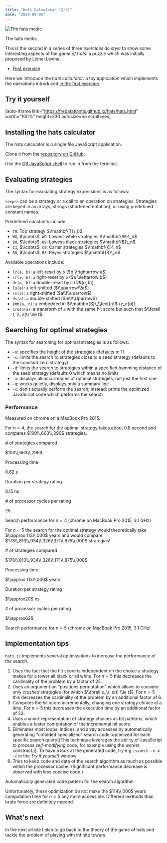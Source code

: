 ```yaml
---
title: "Hats Calculator (2/3)"
date: "2020-09-05"
---
```


![The hats medic](http://blog.atlant.is/wp-content/uploads/2020/09/hats-medic.png)

The hats medic

This is the second in a series of three _exercices de style_ to show some interesting aspects of the _game of hats_: a puzzle which was initially proposed by Lionel Levine.

- [First exercice](https://blog.atlant.is/?p=1183)

Here we introduce the _hats calculator_: a toy application which implements the operations introduced [in the first exercice](https://blog.atlant.is/?p=1183#Operations_on_strategies).

## Try it yourself

\[auto-iframe link="https://fredatatlantis.github.io/hats/hats.html" width="100%" height=330 autosize=no scroll=yes\]

## Installing the hats calculator

The hats calculator is a single file JavaScript application.

Clone it from the [repository on GitHub](https://github.com/fredatatlantis/hats):

Use the [D8 JavaScript shell](https://v8.dev/docs/d8) to run in from the terminal.

## Evaluating strategies

The syntax for evaluating strategy expressions is as follows:

`<expr>` can be a strategy or a call to an operation on strategies. Strategies are keyed in as arrays, strings (shortened notation), or using predefined constant names.

Predefined constants include:

- `T0`: Top strategy $\\mathbf{T}\_0$
- `W0`, $\\cdots$, `W9`: Lowest-white strategies $\\mathbf{W}\_n$
- `B0`, $\\cdots$, `B9`: Lowest-black strategies $\\mathbf{B}\_n$
- `C1`, $\\cdots$, `C9`: Carter strategies $\\mathbf{C}\_n$
- `R0`, $\\cdots$, `R3`: Reyes strategies $\\mathbf{R}\_n$

Available operations include:

- `lr(a, b)`: `a` left-reset by `b` ($b \\rightarrow a$)
- `rr(a, b)`: `a` right-reset by `b` ($a \\leftarrow b$)
- `dr(a, b)`: `a` double-reset by `b` ($DR(a, b)$)
- `ls(a)`: `a` left-shifted ($\\uparrow\\!a$)
- `rs(a)`: `a` right-shifted ($a\\!\\uparrow$)
- `ds(a)`: `a` double-shifted ($a\\!\\Uparrow$)
- `emb(a, n)`: `a` embedded in $\\mathbb{S}\_\\text{n}$ ($e\_n(a)$)
- `crush(a)`: a transform of `a` with the same hit score but such that $\\forall t, \\; a(t) \\le t$.

## Searching for optimal strategies

The syntax for searching for optimal strategies is as follows:

- `-n`: specifies the height of the strategies (defaults to $1$)
- `-s`: limits the search to strategies close to a seed strategy (defaults to the constant zero strategy)
- `-d`: limits the search to strategies within a specified hamming distance of the seed strategy (defaults $0$ which means no limit)
- `-a`: displays all occurrences of optimal strategies, not just the first one
- `-q`: works quietly, displays only a summary line
- `-c`: don't actually perform the search; instead: prints the optimized JavaScript code which performs the search

### Performance

Measured on chrome on a MacBook Pro 2015.

For $n = 4$, the search for the optimal strategy takes about $0.8$ second and compares $100\\,663\\,296$ strategies.

\# of strategies compared

$100\\,663\\,296$

Processing time

$0.82$ s

Duration per strategy rating

$8.15$ ns

\# of processor cycles per rating

$25$

Search performance for $n = 4$ (chrome on MacBook Pro 2015, 3.1 GHz)

For $n = 5$ the search for the optimal strategy would theoretically take $\\approx 113\\,000$ years and would compare $178\\,813\\,934\\,326\\,171\\,875\\,000$ strategies!

\# of strategies compared

$178\\,813\\,934\\,326\\,171\\,875\\,000$

Processing time

$\\approx 113\\,000$ years

Duration per strategy rating

$\\approx20$ ns

\# of processor cycles per rating

$\\approx62$

Search performance for $n = 5$ (chrome on MacBook Pro 2015, 3.1 GHz)

## Implementation tips

`hats.js` implements several optimizations to increase the performance of the search.

1. Uses the fact that the hit score is independent on the choice a strategy makes for a tower all black or all white. For $n = 5$ this decreases the cardinality of the problem by a factor of $25$.
2. Uses an argument on "positions permutation" which allows to consider only _crushed_ strategies (for which $\\forall s, \\; s(t) \\le t$). For $n = 5$ this decreases the cardinality of the problem by an additional factor of $6$.
3. Computes the hit score incrementally, changing one strategy choice at a time. For $n = 5$ this decreases the execution time by an additional factor of $32$.
4. Uses a smart representation of strategy choices as bit patterns, which enables a faster computation of the incremental hit score.
5. Eliminates most loops, indices, and array accesses by automatically generating "unfolded specialized" search code, optimized for each specific search query((This technique leverages the ability of JavaScript to process _self-modifying_ code, for example using the _worker_ construct.)). To have a look at the generated code, try e.g.: `search -n 4 -c` in the _Try it yourself_ window.
6. Tries to keep code and data of the search algorithm as much as possible within the processor cache. (Significant performance decrease is observed with less concise code.)

Automatically generated code pattern for the search algorithm

Unfortunately, these optimization do not make the $114\\,000$ years computation time for $n = 5$ any more accessible. Different methods than brute force are definitely needed.

## What's next

In the next article I plan to go back to the theory of the game of hats and tackle the problem of playing with infinite towers.
